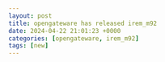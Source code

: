 ```yaml
---
layout: post
title: opengateware has released irem_m92
date: 2024-04-22 21:01:23 +0000
categories: [opengateware, irem_m92]
tags: [new]
---
```


